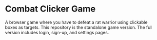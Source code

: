 # Combat Clicker Game
 A browser game where you have to defeat a rat warrior using clickable boxes as targets. This repository is the standalone game version. The full version includes login, sign-up, and settings pages.
